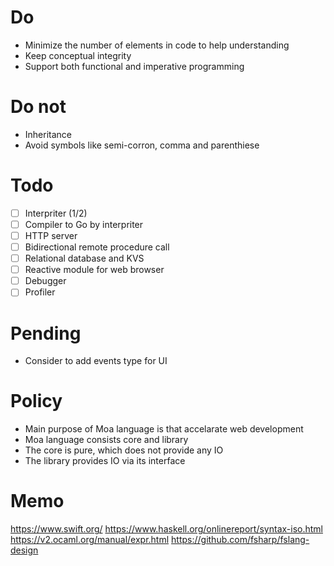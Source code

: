 # Do
- Minimize the number of elements in code to help understanding
- Keep conceptual integrity
- Support both functional and imperative programming

# Do not
- Inheritance
- Avoid symbols like semi-corron, comma and parenthiese

# Todo
- [ ] Interpriter (1/2)
- [ ] Compiler to Go by interpriter
- [ ] HTTP server
- [ ] Bidirectional remote procedure call
- [ ] Relational database and KVS
- [ ] Reactive module for web browser
- [ ] Debugger
- [ ] Profiler

# Pending
- Consider to add events type for UI

# Policy
- Main purpose of Moa language is that accelarate web development
- Moa language consists core and library
- The core is pure, which does not provide any IO
- The library provides IO via its interface

# Memo
https://www.swift.org/
https://www.haskell.org/onlinereport/syntax-iso.html
https://v2.ocaml.org/manual/expr.html
https://github.com/fsharp/fslang-design
